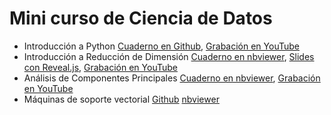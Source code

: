 # Mini curso de Ciencia de Datos

- Introducción a Python [Cuaderno en Github](https://github.com/AprendizajeProfundo/minucurso-ciencia-de-datos/blob/main/intro%20python/cuadernos/Intro_Python.ipynb), [Grabación en YouTube
](https://www.youtube.com/watch?v=LEj4Yb6ckaU)
- Introducción a Reducción de Dimensión [Cuaderno en nbviewer](https://nbviewer.org/github/AprendizajeProfundo/minucurso-ciencia-de-datos/blob/main/reduccion%20dimensiones/cuadernos/Intro_Reduce_Dimension.ipynb), [Slides con Reveal.js](https://nbviewer.org/github/AprendizajeProfundo/minucurso-ciencia-de-datos/blob/main/reduccion%20dimensiones/presentaciones/Intro_Reduce_Dimension.slides.html#/), [Grabación en YouTube
](https://www.youtube.com/watch?v=C891vTNswto)
- Análisis de Componentes Principales [Cuaderno en nbviewer](https://nbviewer.org/github/AprendizajeProfundo/minucurso-ciencia-de-datos/blob/main/analisis%20componentes%20principales/cuadernos/IntroACP_1.ipynb), [Grabación en YouTube
](https://www.youtube.com/watch?v=AX_Rdhjz_4w)
- Máquinas de soporte vectorial  [Github](https://github.com/AprendizajeProfundo/minucurso-ciencia-de-datos/blob/main/maquinas%20soporte%20vectorial/cuadernos/Intro_SVM-2.ipynb) [nbviewer](https://nbviewer.org/github/AprendizajeProfundo/minucurso-ciencia-de-datos/blob/main/maquinas%20soporte%20vectorial/cuadernos/Intro_SVM-2.ipynb)
